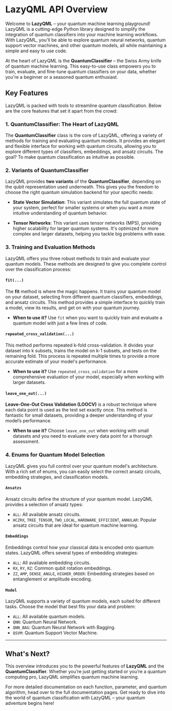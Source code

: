 # LazyQML API Overview

Welcome to **LazyQML** – your quantum machine learning playground! LazyQML is a cutting-edge Python library designed to simplify the integration of quantum classifiers into your machine learning workflows. With LazyQML, you'll be able to explore quantum neural networks, quantum support vector machines, and other quantum models, all while maintaining a simple and easy to use code.

At the heart of LazyQML is the **QuantumClassifier** – the Swiss Army knife of quantum machine learning. This easy-to-use class empowers you to train, evaluate, and fine-tune quantum classifiers on your data, whether you're a beginner or a seasoned quantum enthusiast. 

## Key Features

LazyQML is packed with tools to streamline quantum classification. Below are the core features that set it apart from the crowd:

### 1. **QuantumClassifier: The Heart of LazyQML**

The **QuantumClassifier** class is the core of LazyQML, offering a variety of methods for training and evaluating quantum models. It provides an elegant and flexible interface for working with quantum circuits, allowing you to explore different types of classifiers, embeddings, and ansatz circuits. The goal? To make quantum classification as intuitive as possible. 

### 2. **Variants of QuantumClassifier**

LazyQML provides **two variants** of the **QuantumClassifier**, depending on the qubit representation used underneath. This gives you the freedom to choose the right quantum simulation backend for your specific needs:

- **State Vector Simulation**: This variant simulates the full quantum state of your system, perfect for smaller systems or when you want a more intuitive understanding of quantum behavior.
  
- **Tensor Networks**: This variant uses tensor networks (MPS), providing higher scalability for larger quantum systems. It's optimized for more complex and larger datasets, helping you tackle big problems with ease.

<!-- #### Importing State Vector Simulation Variant:
```python
from lazyqml.st import *
```

- Use this import to access the **QuantumClassifier** based on **State Vector simulations**, simulating the full quantum state for an intuitive understanding.

#### Importing Tensor Network Variant:
```python
from lazyqml.tn import *
```
- Use this import to access the **QuantumClassifier** based on **Tensor Networks**, offering efficient simulation of larger quantum systems using approximate methods. -->

### 3. **Training and Evaluation Methods**

LazyQML offers you three robust methods to train and evaluate your quantum models. These methods are designed to give you complete control over the classification process:

#### ``fit(...)``
The **fit** method is where the magic happens. It trains your quantum model on your dataset, selecting from different quantum classifiers, embeddings, and ansatz circuits. This method provides a simple interface to quickly train a model, view its results, and get on with your quantum journey.

- **When to use it?** Use ``fit`` when you want to quickly train and evaluate a quantum model with just a few lines of code.

#### ``repeated_cross_validation(...)``
This method performs repeated k-fold cross-validation. It divides your dataset into k subsets, trains the model on k-1 subsets, and tests on the remaining fold. This process is repeated multiple times to provide a more accurate estimate of your model's performance.

- **When to use it?** Use ``repeated_cross_validation`` for a more comprehensive evaluation of your model, especially when working with larger datasets.

#### ``leave_one_out(...)``
**Leave-One-Out Cross Validation (LOOCV)** is a robust technique where each data point is used as the test set exactly once. This method is fantastic for small datasets, providing a deeper understanding of your model’s performance.

- **When to use it?** Choose ``leave_one_out`` when working with small datasets and you need to evaluate every data point for a thorough assessment.

### 4. **Enums for Quantum Model Selection**

LazyQML gives you full control over your quantum model's architecture. With a rich set of enums, you can easily select the correct ansatz circuits, embedding strategies, and classification models.

#### ``Ansatzs``
Ansatz circuits define the structure of your quantum model. LazyQML provides a selection of ansatz types:

- `ALL`: All available ansatz circuits.
- `HCZRX`, `TREE_TENSOR`, `TWO_LOCAL`, `HARDWARE_EFFICIENT`, `ANNULAR`: Popular ansatz circuits that are ideal for quantum machine learning.

#### ``Embeddings``
Embeddings control how your classical data is encoded onto quantum states. LazyQML offers several types of embedding strategies:

- `ALL`: All available embedding circuits.
- `RX`, `RY`, `RZ`: Common qubit rotation embeddings.
- `ZZ`, `AMP`, `DENSE_ANGLE`, `HIGHER_ORDER`: Embedding strategies based on entanglement or amplitude encoding.

#### ``Model``
LazyQML supports a variety of quantum models, each suited for different tasks. Choose the model that best fits your data and problem:

- `ALL`: All available quantum models.
- `QNN`: Quantum Neural Network.
- `QNN_BAG`: Quantum Neural Network with Bagging.
- `QSVM`: Quantum Support Vector Machine.
<!-- - `QKNN`: Quantum k-Nearest Neighbors. -->


---
## What's Next?

This overview introduces you to the powerful features of **LazyQML** and the **QuantumClassifier**. Whether you’re just getting started or you’re a quantum computing pro, LazyQML simplifies quantum machine learning.

For more detailed documentation on each function, parameter, and quantum algorithm, head over to the full documentation pages. Get ready to dive into the world of quantum classification with LazyQML – your quantum adventure begins here!
